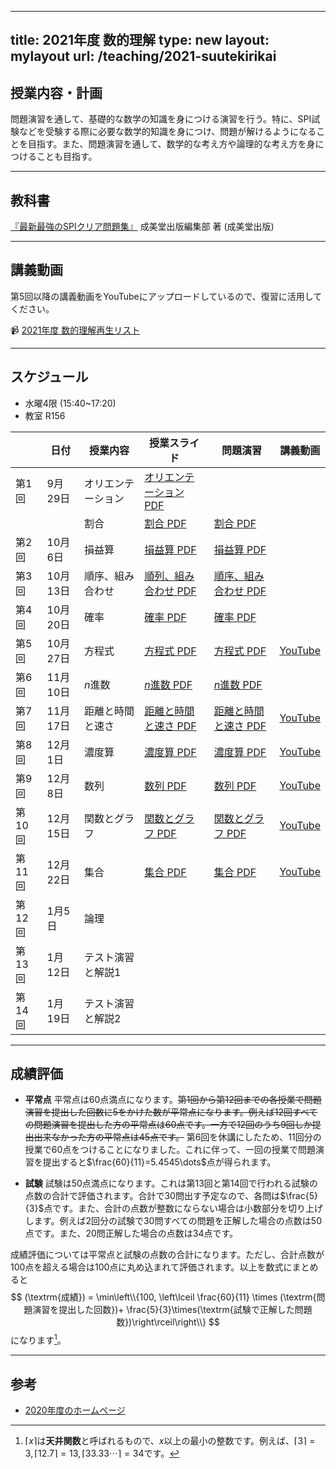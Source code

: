 
---
title: 2021年度 数的理解
type: new
layout: mylayout
url: /teaching/2021-suutekirikai
---

## 授業内容・計画

問題演習を通して、基礎的な数学の知識を身につける演習を行う。特に、SPI試験などを受験する際に必要な数学的知識を身につけ、問題が解けるようになることを目指す。また、問題演習を通して、数学的な考え方や論理的な考え方を身につけることも目指す。

---

## 教科書

[『最新最強のSPIクリア問題集』](https://www.amazon.co.jp/dp/4415232957) 成美堂出版編集部 著 (成美堂出版)

---

## 講義動画

第5回以降の講義動画をYouTubeにアップロードしているので、復習に活用してください。

📹 [2021年度 数的理解再生リスト](https://youtube.com/playlist?list=PLftVC1HKmsDOco6uJxqMBUXoZRF1jfAMK)

---

## スケジュール

* 水曜4限 (15:40~17:20)
* 教室 R156

|| 日付 | 授業内容 | 授業スライド | 問題演習 | 講義動画 |
|----| ---- | ---- | ---- | ---- | ---- |
|第1回| 9月29日 | オリエンテーション | [オリエンテーション PDF](intro.pdf) |  | |
|| | 割合 | [割合 PDF](slide01.pdf) | [割合 PDF](ans01.pdf) | |
|第2回| 10月6日 | 損益算 | [損益算 PDF](slide02.pdf) | [損益算 PDF](ans02.pdf) | |
|第3回| 10月13日 | 順序、組み合わせ | [順列、組み合わせ PDF](slide03.pdf) | [順序、組み合わせ PDF](ans03.pdf) | |
|第4回| 10月20日 | 確率 | [確率 PDF](slide04.pdf) | [確率 PDF](ans04.pdf) | |
|第5回| 10月27日 | 方程式 | [方程式 PDF](slide05.pdf) | [方程式 PDF](ans05.pdf) | [YouTube](https://youtu.be/zxalHfKsoxc)|
|第6回| 11月10日 | $n$進数 | [$n$進数 PDF](slide06.pdf) | [$n$進数 PDF](ans06.pdf) | |
|第7回| 11月17日 | 距離と時間と速さ | [距離と時間と速さ PDF](slide07.pdf) | [距離と時間と速さ PDF](ans07.pdf) | [YouTube](https://youtu.be/WhS2QIIOf-U)|
|第8回| 12月1日 | 濃度算 | [濃度算 PDF](slide08.pdf) | [濃度算 PDF](ans08.pdf) | [YouTube](https://youtu.be/dl58CbapNxw)|
|第9回| 12月8日 | 数列 | [数列 PDF](slide09.pdf) | [数列 PDF](ans09.pdf) | [YouTube](https://youtu.be/sg45QZD8tLw) |
|第10回| 12月15日 | 関数とグラフ | [関数とグラフ PDF](slide10.pdf) | [関数とグラフ PDF](ans10.pdf) | [YouTube](https://youtu.be/IAnBQit8F14) |
|第11回| 12月22日 | 集合 | [集合 PDF](slide11.pdf) | [集合 PDF](ans11.pdf) | [YouTube](https://youtu.be/6u76z8LRenU) |
|第12回| 1月5日 | 論理 |  |  | |
|第13回| 1月12日 | テスト演習と解説1 |  |  | |
|第14回| 1月19日 | テスト演習と解説2 |  |  | |

---

## 成績評価

- **平常点** 平常点は60点満点になります。~~第1回から第12回までの各授業で問題演習を提出した回数に5をかけた数が平常点になります。例えば12回すべての問題演習を提出した方の平常点は60点です。一方で12回のうち9回しか提出出来なかった方の平常点は45点です。~~
第6回を休講にしたため、11回分の授業で60点をつけることになりました。これに伴って、一回の授業で問題演習を提出すると$\frac{60}{11}=5.4545\dots$点が得られます。

- **試験** 試験は50点満点になります。これは第13回と第14回で行われる試験の点数の合計で評価されます。合計で30問出す予定なので、各問は$\frac{5}{3}$点です。また、合計の点数が整数にならない場合は小数部分を切り上げします。例えば2回分の試験で30問すべての問題を正解した場合の点数は50点です。また、20問正解した場合の点数は34点です。

成績評価については平常点と試験の点数の合計になります。ただし、合計点数が100点を超える場合は100点に丸め込まれて評価されます。以上を数式にまとめると
$$ (\textrm{成績}) = \min\left\\{100, \left\lceil \frac{60}{11} \times (\textrm{問題演習を提出した回数})+ \frac{5}{3}\times(\textrm{試験で正解した問題数})\right\rceil\right\\} $$
になります[^ceil]。

---

## 参考

- [2020年度のホームページ](/teaching/2020-suutekirikai/)

[^ceil]: $\lceil x\rceil$は**天井関数**と呼ばれるもので、$x$以上の最小の整数です。例えば、$\lceil 3\rceil=3, \lceil 12.7\rceil=13, \lceil 33.33\cdots\rceil=34$です。